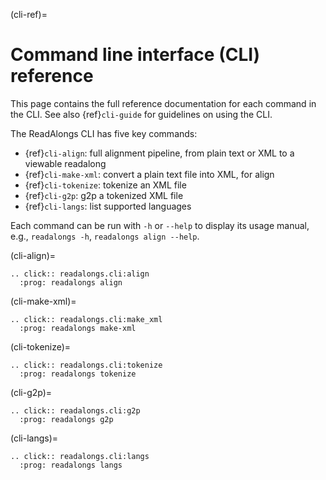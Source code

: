 (cli-ref)=

# Command line interface (CLI) reference

This page contains the full reference documentation for each command in the CLI.
See also {ref}`cli-guide` for guidelines on using the CLI.

The ReadAlongs CLI has five key commands:

- {ref}`cli-align`: full alignment pipeline, from plain text or XML to a
  viewable readalong
- {ref}`cli-make-xml`: convert a plain text file into XML, for align
- {ref}`cli-tokenize`: tokenize an XML file
- {ref}`cli-g2p`: g2p a tokenized XML file
- {ref}`cli-langs`: list supported languages

Each command can be run with `-h` or `--help` to display its usage manual,
e.g., `readalongs -h`, `readalongs align --help`.

(cli-align)=

```{eval-rst}
.. click:: readalongs.cli:align
  :prog: readalongs align
```

(cli-make-xml)=

```{eval-rst}
.. click:: readalongs.cli:make_xml
  :prog: readalongs make-xml
```

(cli-tokenize)=

```{eval-rst}
.. click:: readalongs.cli:tokenize
  :prog: readalongs tokenize
```

(cli-g2p)=

```{eval-rst}
.. click:: readalongs.cli:g2p
  :prog: readalongs g2p
```

(cli-langs)=

```{eval-rst}
.. click:: readalongs.cli:langs
  :prog: readalongs langs
```
